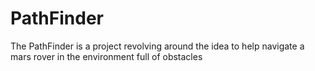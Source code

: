 # PathFinder
The PathFinder is a project revolving around the idea to help navigate a mars rover in the environment full of obstacles
